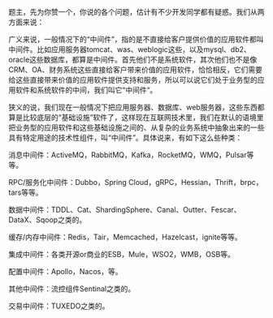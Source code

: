 题主，先为你赞一个，你说的各个问题，估计有不少开发同学都有疑惑。我们从两方面来说：



广义来说，一般情况下的“中间件”，指的是不直接给客户提供价值的应用软件都叫中间件。比如应用服务器tomcat、was、weblogic这些，以及mysql、db2、oracle这些数据库，都算是中间件。首先他们不是系统软件，其次他们也不是像CRM、OA、财务系统这些直接给客户带来价值的应用软件，恰恰相反，它们需要给这些直接带来价值的应用软件提供支持和服务，所以可以说它们处于业务型的应用软件和系统软件的中间，我们叫它“中间件“。

狭义的说，我们现在一般情况下把应用服务器、数据库、web服务器，这些东西都算是比较底层的“基础设施”软件了，这样现在互联网技术里，我们在默认的语境里把业务型的应用软件和这些基础设施之间的、从复杂的业务系统中抽象出来的一些具有特定用途的技术性组件，叫“中间件”。具体说来，有如下这么些种类：



消息中间件：ActiveMQ，RabbitMQ，Kafka，RocketMQ，WMQ，Pulsar等等。

RPC/服务化中间件：Dubbo，Spring Cloud，gRPC，Hessian，Thrift，brpc，tars等等。

数据中间件：TDDL、Cat、ShardingSphere、Canal、Outter、Fescar、DataX、Sqoop之类的。

缓存/内存中间件：Redis，Tair，Memcached，Hazelcast，ignite等等。

集成中间件：各类开源or商业的ESB，Mule，WSO2，WMB，OSB等。

配置中间件：Apollo，Nacos，等。

其他中间件：流控组件Sentinal之类的。

交易中间件：TUXEDO之类的。
